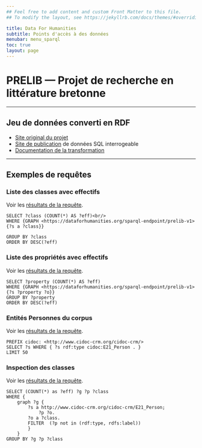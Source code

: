 ```yaml
---
## Feel free to add content and custom Front Matter to this file.
## To modify the layout, see https://jekyllrb.com/docs/themes/#overriding-theme-defaults

title: Data For Humanities
subtitle: Points d'accès à des données
menubar: menu_sparql
toc: true
layout: page
---
```


# PRELIB — Projet de recherche en littérature bretonne

--------------------------------------------------------

## Jeu de données converti en RDF
  

* [Site original du projet](https://mshb.huma-num.fr/prelib/)
* [Site de publication](https://crbc-dataset.huma-num.fr/) de données SQL interrogeable
* [Documentation de la transformation](https://github.com/Semantic-Data-for-Humanities/prelib-to-rdf/wiki)

--------------------------------------------------------

## Exemples de requêtes

### Liste des classes avec effectifs

Voir les [résultats de la requête](https://dataforhumanities.abes.fr/sparql?default-graph-uri=&query=SELECT+%3Fclass+%28COUNT%28*%29+AS+%3Feff%29+WHERE+%7BGRAPH+%3Chttps%3A%2F%2Fdataforhumanities.org%2Fsparql-endpoint%2Fprelib-v1%3E+%7B%3Fs+a+%3Fclass%7D%7D+GROUP+BY+%3Fclass+ORDER+BY+DESC%28%3Feff%29&should-sponge=&format=text%2Fhtml&timeout=0&debug=on).
```sparql
SELECT ?class (COUNT(*) AS ?eff)<br/>
WHERE {GRAPH <https://dataforhumanities.org/sparql-endpoint/prelib-v1> {?s a ?class}}

GROUP BY ?class
ORDER BY DESC(?eff)
```

### Liste des propriétés avec effectifs

Voir les [résultats de la requête](https://dataforhumanities.abes.fr/sparql?default-graph-uri=&query=SELECT+%3Fproperty+%28COUNT%28*%29+AS+%3Feff%29+WHERE+%7BGRAPH+%3Chttps%3A%2F%2Fdataforhumanities.org%2Fsparql-endpoint%2Fprelib-v1%3E+%7B%3Fs+%3Fproperty+%3Fo%7D%7D+GROUP+BY+%3Fproperty+ORDER+BY+DESC%28%3Feff%29+&should-sponge=&format=text%2Fhtml&timeout=0&debug=on).
```sparql
SELECT ?property (COUNT(*) AS ?eff) 
WHERE {GRAPH <https://dataforhumanities.org/sparql-endpoint/prelib-v1> 
{?s ?property ?o}}
GROUP BY ?property
ORDER BY DESC(?eff)
```

### Entités Personnes du corpus

Voir les [résultats de la requête](https://dataforhumanities.abes.fr/sparql?default-gr[aph-uri=&query=prefix+cidoc%3A+%3Chttp%3A%2F%2Fwww.cidoc-crm.org%2Fcidoc-crm%2F%3E%0D%0Aselect+%3Fs+where+%7B+%3Fs+rdf%3Atype+cidoc%3AE21_Person+.+%7D%0D%0Alimit+50&should-sponge=&format=text%2Fhtml&timeout=0&debug=on).
```sparql
PREFIX cidoc: <http://www.cidoc-crm.org/cidoc-crm/>
SELECT ?s WHERE { ?s rdf:type cidoc:E21_Person . }
LIMIT 50
```

### Inspection des classes

Voir les [résultats de la requête](https://dataforhumanities.abes.fr/sparql?default-graph-uri=&query=SELECT+%28COUNT%28*%29+as+%3Feff%29+%3Fg+%3Fp+%3Fclass%0D%0A++++WHERE+%0D%0A++++%7Bgraph+%3Fg+%0D%0A++++%7B+%3Fs+a+%3Chttp%3A%2F%2Fwww.cidoc-crm.org%2Fcidoc-crm%2FE21_Person%3E%3B+%3Fp+%3Fo.%0D%0A++++%3Fo+a+%3Fclass.%0D%0A++++FILTER++%28%3Fp+not+in+%28rdf%3Atype%2C+rdfs%3Alabel%29%29%0D%0A++++%7D+%0D%0A++++%7D+GROUP+BY+%3Fg+%3Fp+%3Fclass&should-sponge=&format=text%2Fhtml&timeout=0&debug=on).
```sparql
SELECT (COUNT(*) as ?eff) ?g ?p ?class
WHERE {
	graph ?g {
		?s a http://www.cidoc-crm.org/cidoc-crm/E21_Person;
			?p ?o.
    	?o a ?class.
    	FILTER  (?p not in (rdf:type, rdfs:label))
    	} 
    }
GROUP BY ?g ?p ?class
```